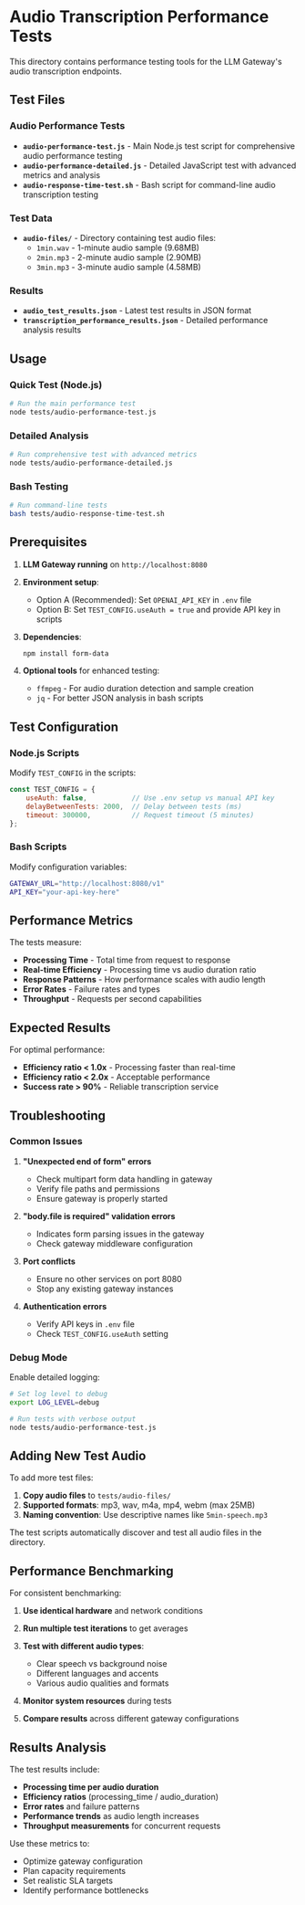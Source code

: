 # Audio Transcription Performance Tests

This directory contains performance testing tools for the LLM Gateway's audio transcription endpoints.

## Test Files

### Audio Performance Tests
- **`audio-performance-test.js`** - Main Node.js test script for comprehensive audio performance testing
- **`audio-performance-detailed.js`** - Detailed JavaScript test with advanced metrics and analysis
- **`audio-response-time-test.sh`** - Bash script for command-line audio transcription testing

### Test Data
- **`audio-files/`** - Directory containing test audio files:
  - `1min.wav` - 1-minute audio sample (9.68MB)
  - `2min.mp3` - 2-minute audio sample (2.90MB) 
  - `3min.mp3` - 3-minute audio sample (4.58MB)

### Results
- **`audio_test_results.json`** - Latest test results in JSON format
- **`transcription_performance_results.json`** - Detailed performance analysis results

## Usage

### Quick Test (Node.js)
```bash
# Run the main performance test
node tests/audio-performance-test.js
```

### Detailed Analysis
```bash  
# Run comprehensive test with advanced metrics
node tests/audio-performance-detailed.js
```

### Bash Testing
```bash
# Run command-line tests
bash tests/audio-response-time-test.sh
```

## Prerequisites

1. **LLM Gateway running** on `http://localhost:8080`
2. **Environment setup**:
   - Option A (Recommended): Set `OPENAI_API_KEY` in `.env` file
   - Option B: Set `TEST_CONFIG.useAuth = true` and provide API key in scripts

3. **Dependencies**:
   ```bash
   npm install form-data
   ```

4. **Optional tools** for enhanced testing:
   - `ffmpeg` - For audio duration detection and sample creation
   - `jq` - For better JSON analysis in bash scripts

## Test Configuration

### Node.js Scripts
Modify `TEST_CONFIG` in the scripts:
```javascript
const TEST_CONFIG = {
    useAuth: false,           // Use .env setup vs manual API key
    delayBetweenTests: 2000,  // Delay between tests (ms)
    timeout: 300000,          // Request timeout (5 minutes)
};
```

### Bash Scripts
Modify configuration variables:
```bash
GATEWAY_URL="http://localhost:8080/v1"
API_KEY="your-api-key-here"
```

## Performance Metrics

The tests measure:

- **Processing Time** - Total time from request to response
- **Real-time Efficiency** - Processing time vs audio duration ratio
- **Response Patterns** - How performance scales with audio length
- **Error Rates** - Failure rates and types
- **Throughput** - Requests per second capabilities

## Expected Results

For optimal performance:
- **Efficiency ratio < 1.0x** - Processing faster than real-time
- **Efficiency ratio < 2.0x** - Acceptable performance
- **Success rate > 90%** - Reliable transcription service

## Troubleshooting

### Common Issues

1. **"Unexpected end of form" errors**
   - Check multipart form data handling in gateway
   - Verify file paths and permissions
   - Ensure gateway is properly started

2. **"body.file is required" validation errors**
   - Indicates form parsing issues in the gateway
   - Check gateway middleware configuration

3. **Port conflicts**
   - Ensure no other services on port 8080
   - Stop any existing gateway instances

4. **Authentication errors**
   - Verify API keys in `.env` file
   - Check `TEST_CONFIG.useAuth` setting

### Debug Mode

Enable detailed logging:
```bash
# Set log level to debug
export LOG_LEVEL=debug

# Run tests with verbose output
node tests/audio-performance-test.js
```

## Adding New Test Audio

To add more test files:

1. **Copy audio files** to `tests/audio-files/`
2. **Supported formats**: mp3, wav, m4a, mp4, webm (max 25MB)
3. **Naming convention**: Use descriptive names like `5min-speech.mp3`

The test scripts automatically discover and test all audio files in the directory.

## Performance Benchmarking

For consistent benchmarking:

1. **Use identical hardware** and network conditions
2. **Run multiple test iterations** to get averages
3. **Test with different audio types**:
   - Clear speech vs background noise
   - Different languages and accents
   - Various audio qualities and formats

4. **Monitor system resources** during tests
5. **Compare results** across different gateway configurations

## Results Analysis

The test results include:

- **Processing time per audio duration**
- **Efficiency ratios** (processing_time / audio_duration)
- **Error rates** and failure patterns
- **Performance trends** as audio length increases
- **Throughput measurements** for concurrent requests

Use these metrics to:
- Optimize gateway configuration
- Plan capacity requirements  
- Set realistic SLA targets
- Identify performance bottlenecks